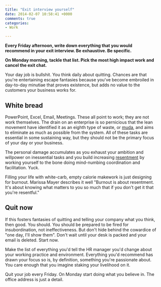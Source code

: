 ```yaml
---
title: "Exit interview yourself"
date: 2014-02-07 10:58:41 +0000
comments: true
categories:
- Work

---
```

**Every Friday afternoon, write down everything that you would recommend in your exit interview.  Be exhaustive. Be specific.**

**On Monday morning, tackle that list.  Pick the most high impact work and cancel the exit chat.**

Your day job is bullshit. You think daily about quitting.  Chances are that you're entertaining escape fantasies because you've become embroiled in day-to-day minutiae that proves existence, but adds no value to the customers your business works for.

## White bread
PowerPoint, Excel, Email, Meetings. These all point to work; they are not work themselves. The drain on an enterprise is so pernicious that the lean movement have identified it as an eighth type of waste, or [muda](http://en.wikipedia.org/wiki/Muda_%28Japanese_term%29), and  aims to eliminate as much as possible from the system. All of these tasks are essential in some sustaining way, but they should not be the primary focus of your day or your business.

The personal damage accumulates as you exhaust your ambition and willpower on inessential tasks and you build increasing [resentment](http://www.inc.com/jessica-stillman/marissa-mayer-says-burn-out-is-a-myth.html)  by working yourself to the bone doing mind-numbing coordination and facilitation. Yuck.

Filling your life with white-carb, empty calorie makework is just designing for burnout. Marissa Mayer describes it well "Burnout is about resentment. It's about knowing what matters to you so much that if you don't get it that you're resentful."

## Quit now
If this fosters fantasies of quitting and telling your company what you think, then good.  You should. You should be prepared to be fired for insubordination, not ineffectiveness. But don't hide behind the cowardice of "one day, I'll show them". Don't wait until your desk is packed and your email is deleted. Start now.

Make the list of everything you'd tell the HR manager you'd change about your working practice and environment. Everything you'd recommend has drawn your focus so is, by definition, something you're passionate about. You care enough that you imagine staking your livelihood on it.

Quit your job every Friday. On Monday start doing what you believe in. The office address is just a detail.

